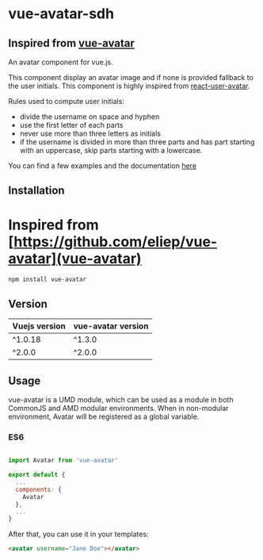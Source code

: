 # vue-avatar-sdh
## Inspired from [vue-avatar](https://github.com/eliep/vue-avatar)

An avatar component for vue.js.

This component display an avatar image and if none is provided fallback to the
user initials.  This component is highly inspired from
[react-user-avatar](https://github.com/wbinnssmith/react-user-avatar).

Rules used to compute user initials:
- divide the username on space and hyphen
- use the first letter of each parts
- never use more than three letters as initials
- if the username is divided in more than three parts and has part
  starting with an uppercase, skip parts starting with a lowercase.

You can find a few examples and the documentation [here](https://eliep.github.io/vue-avatar)

## Installation
# Inspired from [https://github.com/eliep/vue-avatar](vue-avatar)

`npm install vue-avatar`

## Version

| Vuejs version | vue-avatar version |
| ------------- | -----------------  |
| ^1.0.18       | ^1.3.0             |
| ^2.0.0        | ^2.0.0             |


## Usage
vue-avatar is a UMD module, which can be used as a module in both CommonJS and AMD modular environments.
When in non-modular environment, Avatar will be registered as a global variable.</p>

### ES6
```js

import Avatar from 'vue-avatar'

export default {
  ...
  components: {
    Avatar
  },
  ...
}
```
After that, you can use it in your templates:

```html
<avatar username="Jane Doe"></avatar>
```
